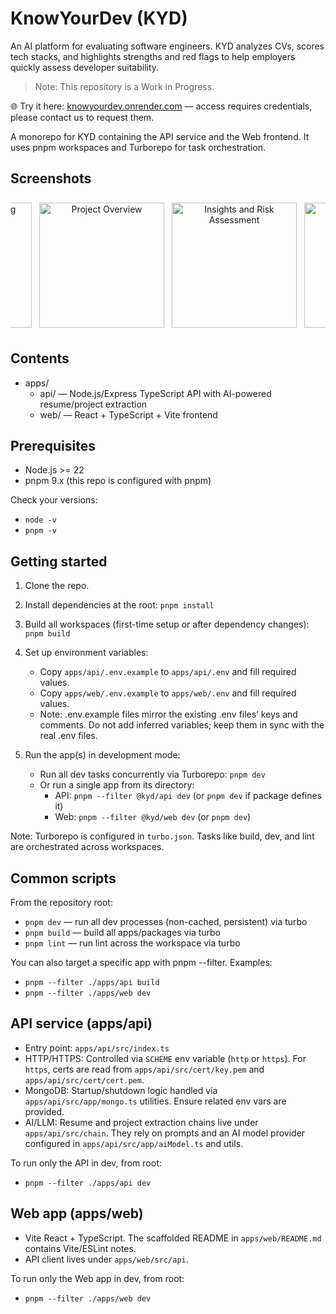 # KnowYourDev (KYD)

An AI platform for evaluating software engineers.
KYD analyzes CVs, scores tech stacks, and highlights strengths and red flags to help employers quickly assess developer suitability.  

> Note: This repository is a Work in Progress.

🌐 Try it here: [knowyourdev.onrender.com](https://knowyourdev.onrender.com/) — access requires credentials, please contact us to request them.

A monorepo for KYD containing the API service and the Web frontend. It uses pnpm workspaces and Turborepo for task orchestration.

## Screenshots

<div align="center" style="display: grid; grid-auto-flow: column; grid-auto-columns: min-content; justify-content: center; gap: 12px; overflow-x: auto; padding: 8px 0;">
  <a href="https://pub-20950701b3d644acb7590ce6d0873f5b.r2.dev/screenshot-1.png" title="Click to view full size">
    <img src="https://pub-20950701b3d644acb7590ce6d0873f5b.r2.dev/screenshot-1.png" alt="Candidate Matching" width="200" loading="lazy" />
  </a>
  <a href="https://pub-20950701b3d644acb7590ce6d0873f5b.r2.dev/screenshot-2.png" title="Click to view full size">
    <img src="https://pub-20950701b3d644acb7590ce6d0873f5b.r2.dev/screenshot-2.png" alt="Project Overview" width="200" loading="lazy" />
  </a>
  <a href="https://pub-20950701b3d644acb7590ce6d0873f5b.r2.dev/screenshot-3.png" title="Click to view full size">
    <img src="https://pub-20950701b3d644acb7590ce6d0873f5b.r2.dev/screenshot-3.png" alt="Insights and Risk Assessment" width="200" loading="lazy" />
  </a>
  <a href="https://pub-20950701b3d644acb7590ce6d0873f5b.r2.dev/screenshot-4.png" title="Click to view full size">
    <img src="https://pub-20950701b3d644acb7590ce6d0873f5b.r2.dev/screenshot-4.png" alt="Candidate Matching Details" width="200" loading="lazy" />
  </a>
</div>

## Contents
- apps/
  - api/ — Node.js/Express TypeScript API with AI-powered resume/project extraction
  - web/ — React + TypeScript + Vite frontend

## Prerequisites
- Node.js >= 22
- pnpm 9.x (this repo is configured with pnpm)

Check your versions:
- `node -v`
- `pnpm -v`

## Getting started
1. Clone the repo.
2. Install dependencies at the root:
   `pnpm install`
3. Build all workspaces (first-time setup or after dependency changes):
   `pnpm build`

4. Set up environment variables:
   - Copy `apps/api/.env.example` to `apps/api/.env` and fill required values.
   - Copy `apps/web/.env.example` to `apps/web/.env` and fill required values.
   - Note: .env.example files mirror the existing .env files’ keys and comments. Do not add inferred variables; keep them in sync with the real .env files.

5. Run the app(s) in development mode:
   - Run all dev tasks concurrently via Turborepo:
    `pnpm dev`
   - Or run a single app from its directory:
     - API: `pnpm --filter @kyd/api dev` (or `pnpm dev` if package defines it)
     - Web: `pnpm --filter @kyd/web dev` (or `pnpm dev`)

Note: Turborepo is configured in `turbo.json`. Tasks like build, dev, and lint are orchestrated across workspaces.

## Common scripts
From the repository root:
- `pnpm dev` — run all dev processes (non-cached, persistent) via turbo
- `pnpm build` — build all apps/packages via turbo
- `pnpm lint` — run lint across the workspace via turbo

You can also target a specific app with pnpm --filter. Examples:
- `pnpm --filter ./apps/api build`
- `pnpm --filter ./apps/web dev`

## API service (apps/api)
- Entry point: `apps/api/src/index.ts`
- HTTP/HTTPS: Controlled via `SCHEME` env variable (`http` or `https`). For `https`, certs are read from `apps/api/src/cert/key.pem` and `apps/api/src/cert/cert.pem`. 
- MongoDB: Startup/shutdown logic handled via `apps/api/src/app/mongo.ts` utilities. Ensure related env vars are provided.
- AI/LLM: Resume and project extraction chains live under `apps/api/src/chain`. They rely on prompts and an AI model provider configured in `apps/api/src/app/aiModel.ts` and utils.

To run only the API in dev, from root:
- `pnpm --filter ./apps/api dev`

## Web app (apps/web)
- Vite React + TypeScript. The scaffolded README in `apps/web/README.md` contains Vite/ESLint notes.
- API client lives under `apps/web/src/api`.

To run only the Web app in dev, from root:
- `pnpm --filter ./apps/web dev`


